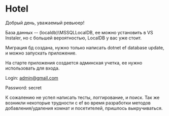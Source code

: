 # Hotel
Добрый день, уважаемый ревьюер!

База данных -- (localdb)\MSSQLLocalDB, ее можно установить в VS Instaler, но с большей вероятностью, LocalDB у вас уже стоит.

Миграция бд создана, нужно только написать dotnet ef database update, и можно запускать приложение.

На старте приложения создается админская учетка, ее нужно использовать для входа.

Login: admin@gmail.com

Password: secret

К сожалению не успел написать тесты, логгирование, и поиск.
Так же возникли некоторые трудности с ef во время разработки методов добавления/удаления комнат и посетителей, пришлось выкручиваться.
